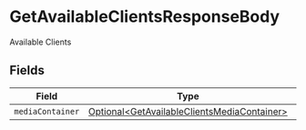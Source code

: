 # GetAvailableClientsResponseBody

Available Clients


## Fields

| Field                                                                                                        | Type                                                                                                         | Required                                                                                                     | Description                                                                                                  |
| ------------------------------------------------------------------------------------------------------------ | ------------------------------------------------------------------------------------------------------------ | ------------------------------------------------------------------------------------------------------------ | ------------------------------------------------------------------------------------------------------------ |
| `mediaContainer`                                                                                             | [Optional\<GetAvailableClientsMediaContainer>](../../models/operations/GetAvailableClientsMediaContainer.md) | :heavy_minus_sign:                                                                                           | N/A                                                                                                          |